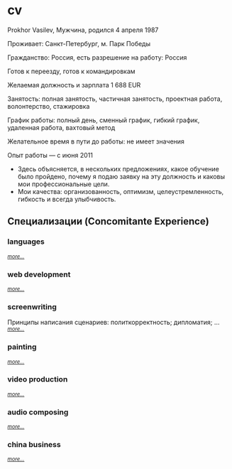# cv
Prokhor Vasilev, Мужчина, родился 4 апреля 1987

Проживает: Санкт-Петербург, м. Парк Победы

Гражданство: Россия, есть разрешение на работу: Россия

Готов к переезду, готов к командировкам

Желаемая должность и зарплата 1 688 EUR

Занятость: полная занятость, частичная занятость, проектная работа, волонтерство, стажировка

График работы: полный день, сменный график, гибкий график, удаленная работа, вахтовый метод

Желательное время в пути до работы: не имеет значения

Опыт работы — с июня 2011


- Здесь объясняется, в нескольких предложениях, какое обучение было пройдено, почему я подаю заявку на эту должность и каковы мои профессиональные цели.
- Мои качества: организованность, оптимизм, целеустремленность, гибкость и всегда улыбчивость.

## Специализации (Concomitante Experience)

### languages
<sup>_[more…]()_</sup>

### web development
<sup>_[more…](https://github.com/43320888)_</sup> 

### screenwriting
Принципы написания сценариев: политкорректность; дипломатия; …
<sup>_[more…]()_</sup> 

### painting
<sup>_[more…](https://github.com/43303246)_</sup> 

### video production
<sup>_[more…](https://github.com/57583240)_</sup> 

### audio composing
<sup>_[more…](https://github.com/43302516)_</sup> 

### china business
<sup>_[more…]()_</sup> 

